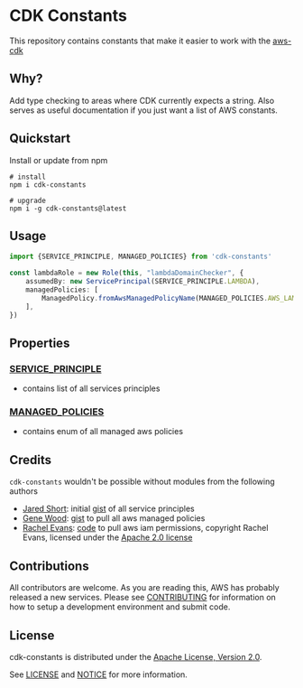 # CDK Constants

This repository contains constants that make it easier to work with the [aws-cdk](https://github.com/aws/aws-cdk)

## Why?

Add type checking to areas where CDK currently expects a string. Also serves as useful documentation if you just want a list of AWS constants.

## Quickstart

Install or update from npm
```
# install
npm i cdk-constants

# upgrade
npm i -g cdk-constants@latest
```

## Usage

```typescript
import {SERVICE_PRINCIPLE, MANAGED_POLICIES} from 'cdk-constants'

const lambdaRole = new Role(this, "lambdaDomainChecker", {
    assumedBy: new ServicePrincipal(SERVICE_PRINCIPLE.LAMBDA),
    managedPolicies: [
        ManagedPolicy.fromAwsManagedPolicyName(MANAGED_POLICIES.AWS_LAMBDA_BASIC_EXECUTION_ROLE)
    ],
})

```

## Properties

### [SERVICE_PRINCIPLE](./src/principles.ts)
- contains list of all services principles

### [MANAGED_POLICIES](./src/policies.ts)
- contains enum of all managed aws policies

## Credits

`cdk-constants` wouldn't be possible without modules from the following authors

- [Jared Short](https://gist.github.com/shortjared): initial [gist](https://gist.github.com/shortjared/4c1e3fe52bdfa47522cfe5b41e5d6f22) of all service principles
- [Gene Wood](https://gist.github.com/gene1wood): [gist](https://gist.github.com/gene1wood/55b358748be3c314f956) to pull all aws managed policies
- [Rachel Evans](https://github.com/rvedotrc): [code](https://github.com/rvedotrc/aws-iam-reference) to pull aws iam permissions, copyright Rachel Evans, licensed under the [Apache 2.0 license](https://www.apache.org/licenses/LICENSE-2.0)

## Contributions

All contributors are welcome. As you are reading this, AWS has probably released a new services.  Please see [CONTRIBUTING](CONTRIBUTING.md) for information on how to setup a development environment and submit code.

## License

cdk-constants is distributed under the [Apache License, Version 2.0](https://www.apache.org/licenses/LICENSE-2.0).

See [LICENSE](./LICENSE) and [NOTICE](./NOTICE) for more information.
